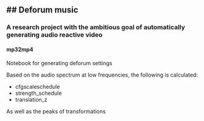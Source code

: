 ## ## Deforum music

### A research project with the ambitious goal of automatically generating audio reactive video

#### mp32mp4
Notebook for generating deforum settings

Based on the audio spectrum at low frequencies, the following is calculated:

 - cfgscaleschedule
 - strength_schedule
 - translation_z

As well as the peaks of transformations
